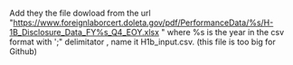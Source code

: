 Add they the  file dowload from the url 
"https://www.foreignlaborcert.doleta.gov/pdf/PerformanceData/%s/H-1B_Disclosure_Data_FY%s_Q4_EOY.xlsx " 
 where %s is the year  in the csv format with ';" delimitator ,  name it  H1b_input.csv.
(this file is too big for Github)

